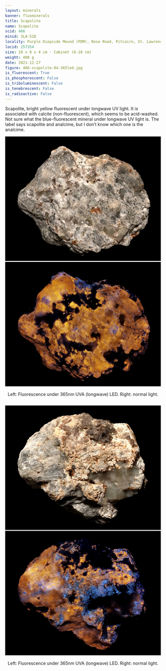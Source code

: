 ```yaml
---
layout: minerals
banner: fluominerals
title: Scapolite
name: Scapolite
scid: 466
minid: 3LA-51D
locality: Purple Diopside Mound (PDM), Rose Road, Pitcairn, St. Lawrence Co., New York, USA
locid: 257354
size: 10 x 8 x 4 cm - Cabinet (6-10 cm)
weight: 400 g
date: 2021-12-27
figure: 466-scapolite-04-365led.jpg
is_fluorescent: True
is_phosphorescent: False
is_triboluminescent: False
is_tenebrescent: False
is_radioactive: False
---
```

Scapolite, bright yellow fluorescent under longwave UV light. It is associated with calcite (non-fluorescent), which seems to be acid-washed. Not sure what the blue-fluorescent mineral under longwave UV light is. The label says scapolite and analcime, but I don’t know which one is the analcime.

<figure style='text-align:center; margin:0 auto; width:100%;'>
 <div class='image-slider'>
  <img src='/img/minerals/466-scapolite-01-visible.jpg'>
  <div class='image-slider-image'>
   <img src='/img/minerals/466-scapolite-02-365led.jpg'>
   <div class='image-slider-dot'></div>
  </div>
 </div>
 <figcaption style='padding:1em 0 2em'>Left: Fluorescence under 365nm UVA (longwave) LED. Right: normal light.</figcaption>
</figure>

<figure style='text-align:center; margin:0 auto; width:100%;'>
 <div class='image-slider'>
  <img src='/img/minerals/466-scapolite-03-visible.jpg'>
  <div class='image-slider-image'>
   <img src='/img/minerals/466-scapolite-04-365led.jpg'>
   <div class='image-slider-dot'></div>
  </div>
 </div>
 <figcaption style='padding:1em 0 2em'>Left: Fluorescence under 365nm UVA (longwave) LED. Right: normal light.</figcaption>
</figure>


